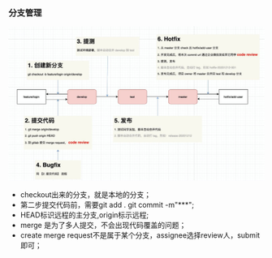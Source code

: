 ### 分支管理
![branch management](../image/branch-management.jpg)

- checkout出来的分支，就是本地的分支；
- 第二步提交代码前，需要git add . git commit -m"***";
- HEAD标识远程的主分支,origin标示远程;
- merge 是为了多人提交，不会出现代码覆盖的问题；
- create merge request不是属于某个分支，assignee选择review人，submit即可；

